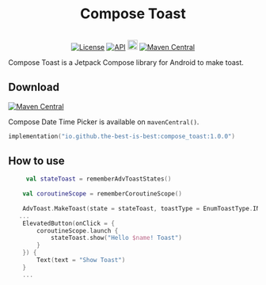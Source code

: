 <h1 align="center">Compose Toast</h1><br>

<div align="center">
<a href="https://opensource.org/licenses/Apache-2.0"><img alt="License" src="https://img.shields.io/badge/License-Apache%202.0-blue.svg"/></a>
<a href="https://android-arsenal.com/api?level=21" rel="nofollow"><img alt="API" src="https://camo.githubusercontent.com/0eda703da08220e08354f624a3fc0023f10416a302565c69c3759bf6e0800d40/68747470733a2f2f696d672e736869656c64732e696f2f62616467652f4150492d32312532422d627269676874677265656e2e7376673f7374796c653d666c6174" data-canonical-src="https://img.shields.io/badge/API-21%2B-brightgreen.svg?style=flat" style="max-width: 100%;"></a>
<a href="https://github.com/the-best-is-best/"><img alt="Profile" src="https://img.shields.io/badge/github-%23181717.svg?&style=for-the-badge&logo=github&logoColor=white" height="20"/></a>
<a href="https://central.sonatype.com/search?q=io.github.the-best-is-best&smo=true"><img alt="Maven Central" src="https://img.shields.io/maven-central/v/io.github.the-best-is-best/compose_toast"/></a>
</div>

Compose Toast is a Jetpack Compose library for Android to make toast.

## Download

[![Maven Central](https://img.shields.io/maven-central/v/io.github.the-best-is-best/compose_toast)](https://central.sonatype.com/artifact/io.github.the-best-is-best/compose_toast)

Compose Date Time Picker is available on `mavenCentral()`.

```kotlin
implementation("io.github.the-best-is-best:compose_toast:1.0.0")
```


## How to use

```kotlin
     val stateToast = rememberAdvToastStates()
    
    val coroutineScope = rememberCoroutineScope()
    
    AdvToast.MakeToast(state = stateToast, toastType = EnumToastType.INFO, paddingBottom = 50)
   ...
    ElevatedButton(onClick = {
        coroutineScope.launch {
            stateToast.show("Hello $name! Toast")
        }
    }) {
        Text(text = "Show Toast")
    }
    ...
 ```
